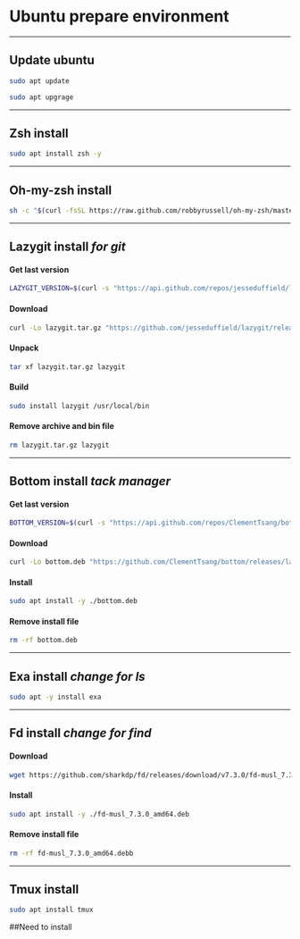 # Ubuntu prepare environment
---

## Update ubuntu
```bash
sudo apt update
```
```bash
sudo apt upgrage
```
---

## Zsh install
```bash
sudo apt install zsh -y
```
---

## Oh-my-zsh install
```bash
sh -c "$(curl -fsSL https://raw.github.com/robbyrussell/oh-my-zsh/master/tools/install.sh)"
```
---

## Lazygit install *for git*
#### Get last version 
```bash
LAZYGIT_VERSION=$(curl -s "https://api.github.com/repos/jesseduffield/lazygit/releases/latest" | grep -Po '"tag_name": "v\K[^"]*')
```
#### Download
```bash
curl -Lo lazygit.tar.gz "https://github.com/jesseduffield/lazygit/releases/latest/download/lazygit_${LAZYGIT_VERSION}_Linux_x86_64.tar.gz"
```
#### Unpack
```bash
tar xf lazygit.tar.gz lazygit
```
#### Build
```bash
sudo install lazygit /usr/local/bin
```
#### Remove archive and bin file
```bash
rm lazygit.tar.gz lazygit
```
---

## Bottom install *tack manager*
#### Get last version
```bash
BOTTOM_VERSION=$(curl -s "https://api.github.com/repos/ClementTsang/bottom/releases/latest" | grep -Po '"tag_name": "\K[0-9.]+')
```
#### Download
```bash
curl -Lo bottom.deb "https://github.com/ClementTsang/bottom/releases/latest/download/bottom_${BOTTOM_VERSION}_amd64.deb"
```
#### Install
```bash
sudo apt install -y ./bottom.deb
```
#### Remove install file
```bash
rm -rf bottom.deb
```
---

## Exa install *change for ls*
```bash
sudo apt -y install exa
```
---

## Fd install *change for find*
#### Download
```bash
wget https://github.com/sharkdp/fd/releases/download/v7.3.0/fd-musl_7.3.0_amd64.deb
```
#### Install
```bash
sudo apt install -y ./fd-musl_7.3.0_amd64.deb
```
#### Remove install file
```bash
rm -rf fd-musl_7.3.0_amd64.debb
```
---

## Tmux install
```bash
sudo apt install tmux
```

##Need to install

